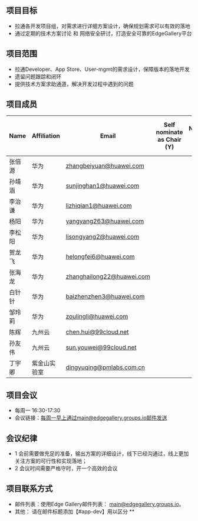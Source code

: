 ## 项目目标
* 拉通各开发项目组，对需求进行详细方案设计，确保规划需求可以有效的落地
* 通过定期的技术方案讨论 和 网络安全研讨，打造安全可靠的EdgeGallery平台

## 项目范围
* 拉通Developer、App Store、User-mgmt的需求设计，保障版本的落地开发
* 遗留问题跟踪和闭环
* 提供技术方案求助通道，解决开发过程中遇到的问题

## 项目成员
| **Name**  | **Affiliation** |         **Email**         |  **Self nominate as Chair (Y)** | **Self Nominate as Co-Chair (Y/N)** |
|-----------|-----------------|---------------------------|---------------------------------|-------------------------------------|                                  
| 张倍源      | 华为           | zhangbeiyuan@huawei.com    |                                 |                                     
| 孙靖涵    | 华为             | sunjinghan1@huawei.com    |                                 |                                     
| 李治谦    | 华为             | lizhiqian1@huawei.com     |                                 |   
| 杨阳    | 华为             | yangyang263@huawei.com   |                                 |   
| 李松阳    | 华为             | lisongyang2@huawei.com   |                                 |   
| 贺龙飞    | 华为             | helongfei6@huawei.com   |                                 |   
| 张海龙    | 华为             | zhanghailong22@huawei.com   |                                 |   
| 白针针    | 华为             | baizhenzhen3@huawei.com   |                                 |   
| 邹玲莉    | 华为             | zoulingli@huawei.com   |                                 |   
| 陈辉    | 九州云             | chen.hui@99cloud.net   |                                 |   
| 孙友伟    | 九州云             | sun.youwei@99cloud.net   |                                 |   
| 丁宇卿    | 紫金山实验室      | dingyuqing@pmlabs.com.cn   |                                 |   

## 项目会议
* 每周一 16:30-17:30
* 会议链接：每周一早上通过main@edgegallery.groups.io邮件发送

## 会议纪律
* 1 会前需要做充足的准备，输出方案的详细设计，线下已经沟通过，线上更加关注方案的可行性和实现落地；
* 2 会议时间需要严格守时，开一个高效的会议

## 项目联系方式
* 邮件列表：使用Edge Gallery邮件列表： main@edgegallery.groups.io。
* 其他： 请在邮件标题添加【#app-dev】用以区分
** 